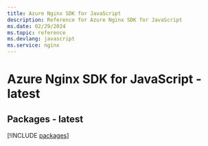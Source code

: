 ```yaml
---
title: Azure Nginx SDK for JavaScript
description: Reference for Azure Nginx SDK for JavaScript
ms.date: 02/29/2024
ms.topic: reference
ms.devlang: javascript
ms.service: nginx
---
```

# Azure Nginx SDK for JavaScript - latest
## Packages - latest
[!INCLUDE [packages](nginx-index.md)]
